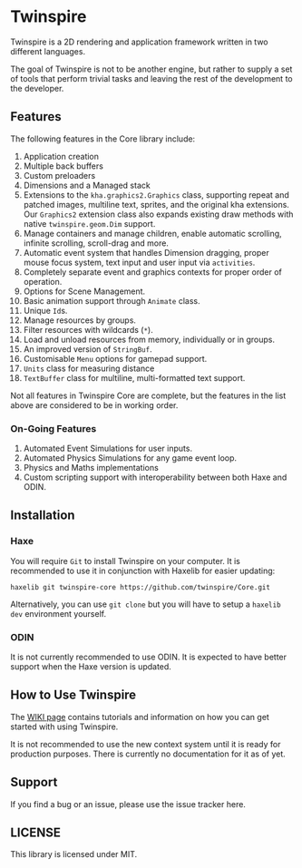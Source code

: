 # Twinspire
Twinspire is a 2D rendering and application framework written in two different languages.

The goal of Twinspire is not to be another engine, but rather to supply a set of tools that perform trivial tasks and leaving the rest of the development to the developer.

## Features

The following features in the Core library include:

 1. Application creation
 2. Multiple back buffers
 3. Custom preloaders
 4. Dimensions and a Managed stack
 5. Extensions to the `kha.graphics2.Graphics` class, supporting repeat and patched images, multiline text, sprites, and the original kha extensions. Our `Graphics2` extension class also expands existing draw methods with native `twinspire.geom.Dim` support.
 6. Manage containers and manage children, enable automatic scrolling, infinite scrolling, scroll-drag and more.
 7. Automatic event system that handles Dimension dragging, proper mouse focus system, text input and user input via `activities`.
 8. Completely separate event and graphics contexts for proper order of operation.
 9. Options for Scene Management.
 10. Basic animation support through `Animate` class.
 11. Unique `Id`s.
 12. Manage resources by groups.
 13. Filter resources with wildcards (`*`).
 14. Load and unload resources from memory, individually or in groups.
 15. An improved version of `StringBuf`.
 16. Customisable `Menu` options for gamepad support.
 17. `Units` class for measuring distance
 18. `TextBuffer` class for multiline, multi-formatted text support.

Not all features in Twinspire Core are complete, but the features in the list above are considered to be in working order.

### On-Going Features

 1. Automated Event Simulations for user inputs.
 2. Automated Physics Simulations for any game event loop.
 3. Physics and Maths implementations
 4. Custom scripting support with interoperability between both Haxe and ODIN.

## Installation

### Haxe
You will require `Git` to install Twinspire on your computer. It is recommended to use it in conjunction with Haxelib for easier updating:

    haxelib git twinspire-core https://github.com/twinspire/Core.git

Alternatively, you can use `git clone` but you will have to setup a `haxelib dev` environment yourself.

### ODIN
It is not currently recommended to use ODIN. It is expected to have better support when the Haxe version is updated.

## How to Use Twinspire
The [WIKI page](https://github.com/twinspire/Core/wiki) contains tutorials and information on how you can get started with using Twinspire.

It is not recommended to use the new context system until it is ready for production purposes. There is currently no documentation for it as of yet.

## Support
If you find a bug or an issue, please use the issue tracker here.

## LICENSE
This library is licensed under MIT.